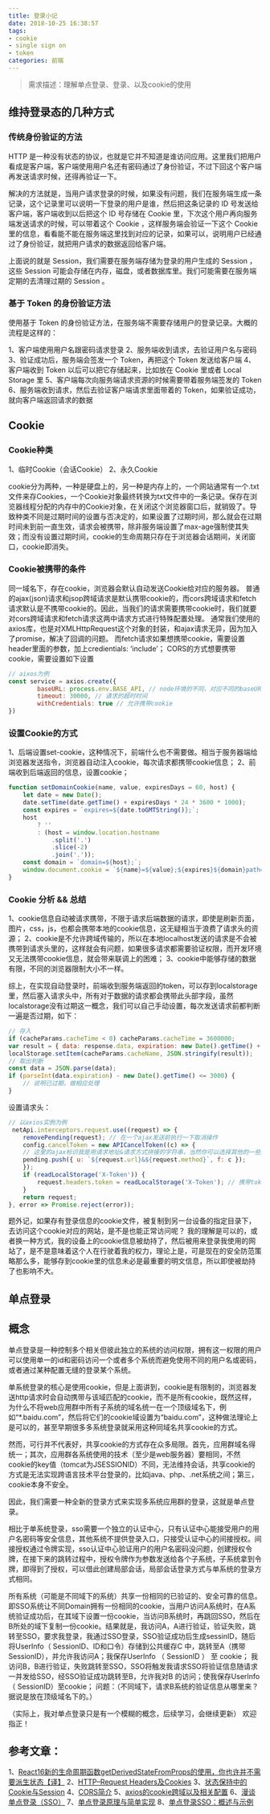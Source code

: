 ```yaml
---
title: 登录小记
date: 2018-10-25 16:38:57
tags:
- cookie
- single sign on
- token
categories: 前端
---
```

> 需求描述：理解单点登录、登录、以及cookie的使用
<p hidden><!--more--></p>

## 维持登录态的几种方式
### 传统身份验证的方法
HTTP 是一种没有状态的协议，也就是它并不知道是谁访问应用。这里我们把用户看成是客户端，客户端使用用户名还有密码通过了身份验证，不过下回这个客户端再发送请求时候，还得再验证一下。

解决的方法就是，当用户请求登录的时候，如果没有问题，我们在服务端生成一条记录，这个记录里可以说明一下登录的用户是谁，然后把这条记录的 ID 号发送给客户端，客户端收到以后把这个 ID 号存储在 Cookie 里，下次这个用户再向服务端发送请求的时候，可以带着这个 Cookie ，这样服务端会验证一下这个 Cookie 里的信息，看看能不能在服务端这里找到对应的记录，如果可以，说明用户已经通过了身份验证，就把用户请求的数据返回给客户端。

上面说的就是 Session，我们需要在服务端存储为登录的用户生成的 Session ，这些 Session 可能会存储在内存，磁盘，或者数据库里。我们可能需要在服务端定期的去清理过期的 Session 。

### 基于 Token 的身份验证方法
使用基于 Token 的身份验证方法，在服务端不需要存储用户的登录记录。大概的流程是这样的：

1、客户端使用用户名跟密码请求登录
2、服务端收到请求，去验证用户名与密码
3、验证成功后，服务端会签发一个 Token，再把这个 Token 发送给客户端
4、客户端收到 Token 以后可以把它存储起来，比如放在 Cookie 里或者 Local Storage 里
5、客户端每次向服务端请求资源的时候需要带着服务端签发的 Token
6、服务端收到请求，然后去验证客户端请求里面带着的 Token，如果验证成功，就向客户端返回请求的数据

## Cookie
### Cookie种类
1、临时Cookie（会话Cookie）
2、永久Cookie

cookie分为两种，一种是硬盘上的，另一种是内存上的，一个网站通常有一个.txt文件来存Cookies，一个Cookie对象最终转换为txt文件中的一条记录。保存在浏览器线程分配的内存中的Cookie对象，在关闭这个浏览器窗口后，就销毁了。导致种类不同是过期时间的设置与否决定的，如果设置了过期时间，那么就会在过期时间未到前一直生效，请求会被携带，除非服务端设置了max-age强制使其失效；而没有设置过期时间，cookie的生命周期只存在于浏览器会话期间，关闭窗口，cookie即消失。

### Cookie被携带的条件
同一域名下，存在cookie，浏览器会默认自动发送Cookie给对应的服务器。
普通的ajax(json)请求和jsop跨域请求是默认携带cookie的，而cors跨域请求和fetch请求默认是不携带cookie的。因此，当我们的请求需要携带cookie时，我们就要对cors跨域请求和fetch请求这两中请求方式进行特殊配置处理。
通常我们使用的axios库，也是对XMLHttpRequest这个对象的封装，和ajax请求无异，因为加入了promise，解决了回调的问题。
而fetch请求如果想携带cookie，需要设置header里面的参数，加上credientials: ‘include’；
CORS的方式想要携带cookie，需要设置如下设置

```javascript
// aixos为例
const service = axios.create({
        baseURL: process.env.BASE_API, // node环境的不同，对应不同的baseURL
        timeout: 30000, // 请求的超时时间
        withCredentials: true // 允许携带cookie
})
```
### 设置Cookie的方式
1、后端设置set-cookie，这种情况下，前端什么也不需要做。相当于服务器端给浏览器发送指令，浏览器自动注入cookie，每次请求都携带cookie信息；
2、前端收到后端返回的信息，设置cookie；

```javascript
function setDomainCookie(name, value, expiresDays = 60, host) {
    let date = new Date();
    date.setTime(date.getTime() + expiresDays * 24 * 3600 * 1000);
    const expires = `expires=${date.toGMTString()};`;
    host
        ? ''
        : (host = window.location.hostname
            .split('.')
            .slice(-2)
            .join('.'));
    const domain = `domain=${host};`;
    window.document.cookie = `${name}=${value};${expires}${domain}path=/`;
}
```
### Cookie 分析 && 总结
1、cookie信息自动被请求携带，不限于请求后端数据的请求，即使是刷新页面，图片，css，js，也都会携带本地的cookie信息，这无疑相当于浪费了请求头的资源；
2、cookie是不允许跨域传输的，所以在本地localhost发送的请求是不会被携带到请求头里的，这样就会有问题，如果很多请求都需要验证权限，而开发环境又无法携带cookie信息，就会带来联调上的困难；
3、cookie中能够存储的数据有限，不同的浏览器限制大小不一样。

综上，在实现自动登录时，前端收到服务端返回的token，可以存到localstorage里，然后塞入请求头中，所有对于数据的请求都会携带此头部字段，虽然localstorage没有过期这一概念，我们可以自己手动设置，每次发送请求前都判断一遍是否过期，如下：

```javascript
// 存入
if (cacheParams.cacheTime < 0) cacheParams.cacheTime = 3600000;
var result = { data: response.data, expiration: new Date().getTime() + cacheParams.cacheTime };
localStorage.setItem(cacheParams.cacheName, JSON.stringify(result));
// 取出判断
const data = JSON.parse(data);
if (parseInt(data.expiration) - new Date().getTime() <= 3000) {
    // 说明已过期，做相应处理
}
```
设置请求头：

```javascript
// 以axios实例为例
 netApi.interceptors.request.use((request) => {
    removePending(request); // 在一个ajax发送前执行一下取消操作
    config.cancelToken = new APICancelToken((c) => {
    // 这里的ajax标识我是用请求地址&请求方式拼接的字符串，当然你可以选择其他的一些方式
    pending.push({ u: `${request.url}&${request.method}`, f: c });
    });
    if (readLocalStorage('X-Token')) {
        request.headers.token = readLocalStorage('X-Token'); // 携带token
    }
    return request;
}, error => Promise.reject(error));
```
题外记，如果存有登录信息的cookie文件，被复制到另一台设备的指定目录下，去访问这个cookie对应的网站，是不是也能正常访问呢？
我的理解是可以的，或者换一种方式，我的设备上的cookie信息被劫持了，然后被用来登录我使用的网站了，是不是意味着这个人在行驶着我的权力，理论上是，可是现在的安全防范策略那么多，能够存到cookie里的信息未必是最重要的明文信息，所以即使被劫持了也影响不大。

## 单点登录
## 概念
单点登录是一种控制多个相关但彼此独立的系统的访问权限，拥有这一权限的用户可以使用单一的id和密码访问一个或者多个系统而避免使用不同的用户名或密码，或者通过某种配置无缝的登录某个系统。

单系统登录的核心是使用cookie，但是上面讲到，cookie是有限制的，浏览器发送http请求时会自动携带与该域匹配的cookie，而不是所有cookie，既然这样，为什么不将web应用群中所有子系统的域名统一在一个顶级域名下，例如“*.baidu.com”，然后将它们的cookie域设置为“baidu.com”，这种做法理论上是可以的，甚至早期很多多系统登录就采用这种同域名共享cookie的方式。

然而，可行并不代表好，共享cookie的方式存在众多局限。首先，应用群域名得统一；其次，应用群各系统使用的技术（至少是web服务器）要相同，不然cookie的key值（tomcat为JSESSIONID）不同，无法维持会话，共享cookie的方式是无法实现跨语言技术平台登录的，比如java、php、.net系统之间；第三，cookie本身不安全。

因此，我们需要一种全新的登录方式来实现多系统应用群的登录，这就是单点登录。

相比于单系统登录，sso需要一个独立的认证中心，只有认证中心能接受用户的用户名密码等安全信息，其他系统不提供登录入口，只接受认证中心的间接授权。间接授权通过令牌实现，sso认证中心验证用户的用户名密码没问题，创建授权令牌，在接下来的跳转过程中，授权令牌作为参数发送给各个子系统，子系统拿到令牌，即得到了授权，可以借此创建局部会话，局部会话登录方式与单系统的登录方式相同。

所有系统（可能是不同域下的系统）共享一份相同的已验证的、安全可靠的信息。即SSO系统让不同Domain拥有一份相同的cookie，当用户访问A系统时，在A系统验证成功后，在其域下设置一份cookie，当访问B系统时，再跳回SSO，然后在B所处的域下复制一份cookie。结果就是，我访问A，A进行验证，验证失败，跳转至SSO，要求我登录，我通过SSO登录，SSO验证成功后生成sessinID，随后将UserInfo（ SessionID、ID和口令）存储到公共缓存C 中，跳转至A（携带SessionID），并允许我访问A；我保存UserInfo （ SessionID ） 至 cookie；
我访问B，B进行验证，失败跳转至SSO，SSO将触发我请求SSO将验证信息随请求一并发给SSO，经SSO验证成功跳转至B，允许我对B 的访问；使我保存UserInfo（ SessionID）至cookie；
问题：（不同域下，请求B系统的验证信息从哪里来？据说是放在顶级域名下的。）

（实际上，我对单点登录只是有一个模糊的概念，后续学习，会继续更新）
欢迎指正！

## 参考文章：
1、[React16新的生命周期函数getDerivedStateFromProps的使用，你也许并不需要派生状态【译】](https://blog.csdn.net/nnxxyy1111/article/details/80832525)
2、[HTTP–Request Headers及Cookies](https://www.cnblogs.com/wxinyu/p/8005621.html)
3、[状态保持中的Cookie与Session](https://blog.csdn.net/sundacheng1989/article/details/8194466)
4、[CORS简介](https://www.cnblogs.com/loveis715/p/4592246.html)
5、[axios的cookie跨域以及相关配置](https://segmentfault.com/a/1190000011811117?utm_source=tag-newest)
6、[漫谈单点登录（SSO）](https://www.cnblogs.com/EzrealLiu/p/5559255.html)
7、[单点登录原理与简单实现](https://www.cnblogs.com/ywlaker/p/6113927.html)
8、[单点登录SSO：概述与示例](http://www.cnblogs.com/baibaomen/p/sso.html)

